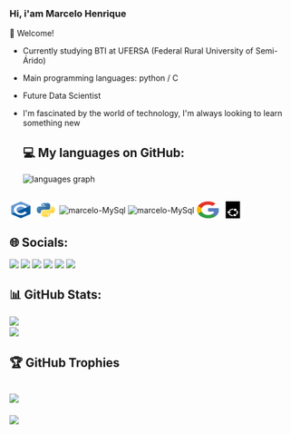 ### Hi, i'am Marcelo Henrique
👋 Welcome!
- Currently studying BTI at UFERSA (Federal Rural University of Semi-Árido)
- Main programming languages: python / C
- Future Data Scientist
- I'm fascinated by the world of technology, I'm always looking to learn something new

  ## 💻 My languages on GitHub:

  <img src="https://github-readme-stats.vercel.app/api/top-langs?locale=en&hide_title=true&layout=compact&card_width=300&langs_count=8&theme=github_dark&hide_border=true&username=marcelohenrique0&hide=jupyter%20notebook,tex" height="150" alt="languages graph"  />
<div


<div style="display: inline_block"><br>
  <img align="center" alt="marcelo-C" height="30" width="40" src="https://github.com/devicons/devicon/blob/master/icons/c/c-original.svg">
  <img align="center" alt="marcelo-Python" height="30" width="40" src="https://github.com/devicons/devicon/blob/master/icons/python/python-original.svg">
  <img align="center" alt="marcelo-MySql" height="30" width="40" src="https://cdn.jsdelivr.net/gh/devicons/devicon/icons/git/git-original.svg">
  <img align="center" alt="marcelo-MySql" height="30" width="40" src="https://cdn.jsdelivr.net/gh/devicons/devicon/icons/vscode/vscode-original.svg">
  <img align="center" alt="marcelo-MySql" height="30" width="40" src="https://github.com/devicons/devicon/blob/master/icons/google/google-original.svg">
  <img align="center" alt="marcelo-MySql" height="30" width="40" src="https://github.com/devicons/devicon/blob/master/icons/ubuntu/ubuntu-plain.svg">
</div>

## 🌐 Socials:
<div>
  <a href="https://www.youtube.com/channel/UC4zm1-BmWPBT7-__M6JIcWA" target="_blank"><img src="https://img.shields.io/badge/YouTube-FF0000?style=for-the-badge&logo=youtube&logoColor=white" target="_blank"></a>
  <a href="https://www.instagram.com/marcelohenrique55/" target="_blank"><img src="https://img.shields.io/badge/-Instagram-%23E4405F?style=for-the-badge&logo=instagram&logoColor=white" target="_blank"></a>
 	<a href="https://www.twitch.tv/matielo0" target="_blank"><img src="https://img.shields.io/badge/Twitch-9146FF?style=for-the-badge&logo=twitch&logoColor=white" target="_blank"></a>
 <a href="https://discord.gg/g8PXR5rA" target="_blank"><img src="https://img.shields.io/badge/Discord-7289DA?style=for-the-badge&logo=discord&logoColor=white" target="_blank"></a> 
  <a href = "mailto:marcelo123.mh91@gmail.com"><img src="https://img.shields.io/badge/-Gmail-%23333?style=for-the-badge&logo=gmail&logoColor=white" target="_blank"></a>
  <a href="https://www.linkedin.com/in/marcelo-henrique-62123b1a3/" target="_blank"><img src="https://img.shields.io/badge/-LinkedIn-%230077B5?style=for-the-badge&logo=linkedin&logoColor=white" target="_blank"></a> 


## 📊 GitHub Stats:
![](https://github-readme-stats.vercel.app/api?username=marcelohenrique0&theme=dracula&hide_border=false&include_all_commits=false&count_private=false)<br/>
![](https://github-readme-streak-stats.herokuapp.com/?user=marcelohenrique0&theme=dracula&hide_border=false)<br/>

</div>


  ## 🏆 GitHub Trophies
  ![](https://github-profile-trophy.vercel.app/?username=marcelohenrique0&theme=dracula&no-frame=false&no-bg=false&margin-w=4)
-
 [![](https://visitcount.itsvg.in/api?id=marcelohenrique0&label=Profile%20Views&color=10&icon=0&pretty=false)](https://visitcount.itsvg.in)

